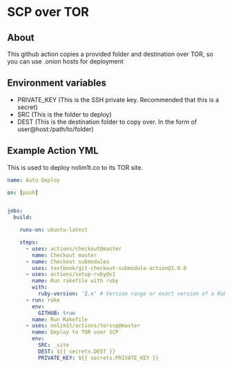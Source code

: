 # SCP over TOR

## About

This github action copies a provided folder and destination over TOR, so you can use .onion hosts for deployment

## Environment variables

* PRIVATE_KEY (This is the SSH private key. Recommended that this is a secret)
* SRC (This is the folder to deploy)
* DEST (This is the destination folder to copy over. In the form of user@host:/path/to/folder)

## Example Action YML

This is used to deploy nolim1t.co to its TOR site.

```yaml
name: Auto Deploy

on: [push]


jobs:
  build:

    runs-on: ubuntu-latest

    steps:
      - uses: actions/checkout@master
        name: Checkout master
      - name: Checkout submodules
        uses: textbook/git-checkout-submodule-action@1.0.0
      - uses: actions/setup-ruby@v1
        name: Run rakefile with ruby
        with:
          ruby-version: '2.x' # Version range or exact version of a Ruby version to use, using semvers version range syntax.
      - run: rake
        env:
          GITHUB: true
        name: Run Rakefile
      - uses: nolim1t/actions/torscp@master
        name: Deploy to TOR over SCP
        env:
          SRC: _site
          DEST: ${{ secrets.DEST }}
          PRIVATE_KEY: ${{ secrets.PRIVATE_KEY }}
```
